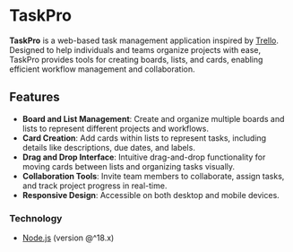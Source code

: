 # TaskPro

**TaskPro** is a web-based task management application inspired by [Trello](https://trello.com/). Designed to help individuals and teams organize projects with ease, TaskPro provides tools for creating boards, lists, and cards, enabling efficient workflow management and collaboration.

## Features

-   **Board and List Management**: Create and organize multiple boards and lists to represent different projects and workflows.
-   **Card Creation**: Add cards within lists to represent tasks, including details like descriptions, due dates, and labels.
-   **Drag and Drop Interface**: Intuitive drag-and-drop functionality for moving cards between lists and organizing tasks visually.
-   **Collaboration Tools**: Invite team members to collaborate, assign tasks, and track project progress in real-time.
-   **Responsive Design**: Accessible on both desktop and mobile devices.

### Technology

-   [Node.js](https://nodejs.org/) (version @^18.x)
